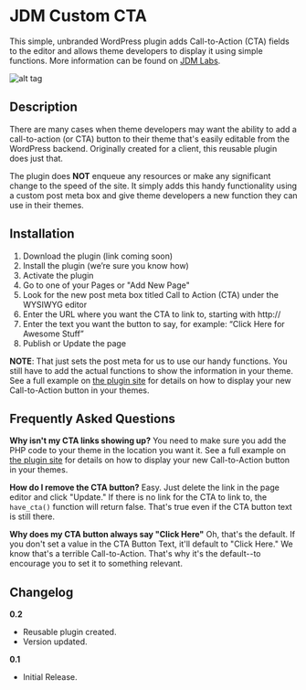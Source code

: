 # JDM Custom CTA
This simple, unbranded WordPress plugin adds Call-to-Action (CTA) fields to the editor and allows theme developers to display it using simple functions.  More information can be found on [JDM Labs](http://labs.jdmdigital.co/code/jdm-custom-cta/ "JDM Labs").

![alt tag](http://labs.jdmdigital.co/wp-content/uploads/sites/4/2016/02/cta-banner-big-770x400.png)

## Description
There are many cases when theme developers may want the ability to add a call-to-action (or CTA) button to their theme that's easily editable from the WordPress backend. Originally created for a client, this reusable plugin does just that.

The plugin does **NOT** enqueue any resources or make any significant change to the speed of the site. It simply adds this handy functionality using a custom post meta box and give theme developers a new function they can use in their themes.

## Installation
1. Download the plugin (link coming soon)
2. Install the plugin (we’re sure you know how)
3. Activate the plugin
4. Go to one of your Pages or "Add New Page"
5. Look for the new post meta box titled Call to Action (CTA) under the WYSIWYG editor
6. Enter the URL where you want the CTA to link to, starting with http://
7. Enter the text you want the button to say, for example: “Click Here for Awesome Stuff”
8. Publish or Update the page

**NOTE**: That just sets the post meta for us to use our handy functions.  You still have to add the actual functions to show the information in your theme.  See a full example on [the plugin site](http://labs.jdmdigital.co/code/jdm-custom-cta/ "JDM Labs") for details on how to display your new Call-to-Action button in your themes.

## Frequently Asked Questions

**Why isn't my CTA links showing up?**
You need to make sure you add the PHP code to your theme in the location you want it.  See a full example on [the plugin site](http://labs.jdmdigital.co/code/jdm-custom-cta/ "JDM Labs") for details on how to display your new Call-to-Action button in your themes.

**How do I remove the CTA button?**
Easy.  Just delete the link in the page editor and click "Update."  If there is no link for the CTA to link to, the `have_cta()` function will return false.  That's true even if the CTA button text is still there.

**Why does my CTA button always say "Click Here"**
Oh, that's the default.  If you don't set a value in the CTA Button Text, it'll default to "Click Here."  We know that's a terrible Call-to-Action.  That's why it's the default--to encourage you to set it to something relevant.

## Changelog

**0.2**
* Reusable plugin created.
* Version updated.

**0.1**
* Initial Release.
